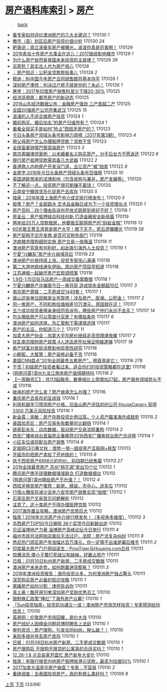 [房产语料库索引](../../README.md)  > [房产](房产.md)
====
> [back](../README.md)

- [看专家如何评价澳洲房产的几大关键词？](http://jkwz.applinzi.com/ittc/6928925846894281732.html#%E7%9C%8B%E4%B8%93%E5%AE%B6%E5%A6%82%E4%BD%95%E8%AF%84%E4%BB%B7%E6%BE%B3%E6%B4%B2%E6%88%BF%E4%BA%A7%E7%9A%84%E5%87%A0%E5%A4%A7%E5%85%B3%E9%94%AE%E8%AF%8D%EF%BC%9F) 170130 *1* 
- [撤市（县）划区后房产投资价值分析](http://jkwz.applinzi.com/ittc/6928853000805417989.html#%E6%92%A4%E5%B8%82%EF%BC%88%E5%8E%BF%EF%BC%89%E5%88%92%E5%8C%BA%E5%90%8E%E6%88%BF%E4%BA%A7%E6%8A%95%E8%B5%84%E4%BB%B7%E5%80%BC%E5%88%86%E6%9E%90) 170130 *24* 
- [肥唐说：周立波豪车房产被曝光，波波你真是厉害啊！](http://jkwz.applinzi.com/ittc/6926437267756549125.html#%E8%82%A5%E5%94%90%E8%AF%B4%EF%BC%9A%E5%91%A8%E7%AB%8B%E6%B3%A2%E8%B1%AA%E8%BD%A6%E6%88%BF%E4%BA%A7%E8%A2%AB%E6%9B%9D%E5%85%89%EF%BC%8C%E6%B3%A2%E6%B3%A2%E4%BD%A0%E7%9C%9F%E6%98%AF%E5%8E%89%E5%AE%B3%E5%95%8A%EF%BC%81) 170129  
- [2016青岛十件房产大事全在这儿！2017继续影响楼市](http://jkwz.applinzi.com/ittc/6928605293704643589.html#2016%E9%9D%92%E5%B2%9B%E5%8D%81%E4%BB%B6%E6%88%BF%E4%BA%A7%E5%A4%A7%E4%BA%8B%E5%85%A8%E5%9C%A8%E8%BF%99%E5%84%BF%EF%BC%812017%E7%BB%A7%E7%BB%AD%E5%BD%B1%E5%93%8D%E6%A5%BC%E5%B8%82) 170129 *1* 
- [为什么房产依然是我国未来投资的主旋律？](http://jkwz.applinzi.com/ittc/6928500086601679877.html#%E4%B8%BA%E4%BB%80%E4%B9%88%E6%88%BF%E4%BA%A7%E4%BE%9D%E7%84%B6%E6%98%AF%E6%88%91%E5%9B%BD%E6%9C%AA%E6%9D%A5%E6%8A%95%E8%B5%84%E7%9A%84%E4%B8%BB%E6%97%8B%E5%BE%8B%EF%BC%9F) 170129 *39* 
- [买房愁？其实古人也为房产担心](http://jkwz.applinzi.com/ittc/6928317426092737540.html#%E4%B9%B0%E6%88%BF%E6%84%81%EF%BC%9F%E5%85%B6%E5%AE%9E%E5%8F%A4%E4%BA%BA%E4%B9%9F%E4%B8%BA%E6%88%BF%E4%BA%A7%E6%8B%85%E5%BF%83) 170128  
- [｜房产知识｜公积金贷款那些事儿](http://jkwz.applinzi.com/ittc/6928144124489499652.html#%EF%BD%9C%E6%88%BF%E4%BA%A7%E7%9F%A5%E8%AF%86%EF%BD%9C%E5%85%AC%E7%A7%AF%E9%87%91%E8%B4%B7%E6%AC%BE%E9%82%A3%E4%BA%9B%E4%BA%8B%E5%84%BF) 170128 *2* 
- [穆迪：料中国今年房产合同销售额将基本持平](http://jkwz.applinzi.com/ittc/6927449978942522373.html#%E7%A9%86%E8%BF%AA%EF%BC%9A%E6%96%99%E4%B8%AD%E5%9B%BD%E4%BB%8A%E5%B9%B4%E6%88%BF%E4%BA%A7%E5%90%88%E5%90%8C%E9%94%80%E5%94%AE%E9%A2%9D%E5%B0%86%E5%9F%BA%E6%9C%AC%E6%8C%81%E5%B9%B3) 170126 *1* 
- [深圳房产律师：判决过户房子就是你的？未必！](http://jkwz.applinzi.com/ittc/6927232982879568901.html#%E6%B7%B1%E5%9C%B3%E6%88%BF%E4%BA%A7%E5%BE%8B%E5%B8%88%EF%BC%9A%E5%88%A4%E5%86%B3%E8%BF%87%E6%88%B7%E6%88%BF%E5%AD%90%E5%B0%B1%E6%98%AF%E4%BD%A0%E7%9A%84%EF%BC%9F%E6%9C%AA%E5%BF%85%EF%BC%81) 170126 *1* 
- [惠誉：2017年印度房产销售料至少下降20-30%](http://jkwz.applinzi.com/ittc/6927172655492105220.html#%E6%83%A0%E8%AA%89%EF%BC%9A2017%E5%B9%B4%E5%8D%B0%E5%BA%A6%E6%88%BF%E4%BA%A7%E9%94%80%E5%94%AE%E6%96%99%E8%87%B3%E5%B0%91%E4%B8%8B%E9%99%8D20-30%25) 170125  
- [经济适用房｜都市房产的新动态](http://jkwz.applinzi.com/ittc/6927036231123993604.html#%E7%BB%8F%E6%B5%8E%E9%80%82%E7%94%A8%E6%88%BF%EF%BD%9C%E9%83%BD%E5%B8%82%E6%88%BF%E4%BA%A7%E7%9A%84%E6%96%B0%E5%8A%A8%E6%80%81) 170125  
- [2016山东经济数据公布：金融房产强劲 三产首超二产](http://jkwz.applinzi.com/ittc/6926979412896793605.html#2016%E5%B1%B1%E4%B8%9C%E7%BB%8F%E6%B5%8E%E6%95%B0%E6%8D%AE%E5%85%AC%E5%B8%83%EF%BC%9A%E9%87%91%E8%9E%8D%E6%88%BF%E4%BA%A7%E5%BC%BA%E5%8A%B2+%E4%B8%89%E4%BA%A7%E9%A6%96%E8%B6%85%E4%BA%8C%E4%BA%A7) 170125  
- [全国20强房产公司齐集武汉](http://jkwz.applinzi.com/ittc/6926945452535841797.html#%E5%85%A8%E5%9B%BD20%E5%BC%BA%E6%88%BF%E4%BA%A7%E5%85%AC%E5%8F%B8%E9%BD%90%E9%9B%86%E6%AD%A6%E6%B1%89) 170125 *15* 
- [浪漫的人不适合做房产投资](http://jkwz.applinzi.com/ittc/6926653333053113348.html#%E6%B5%AA%E6%BC%AB%E7%9A%84%E4%BA%BA%E4%B8%8D%E9%80%82%E5%90%88%E5%81%9A%E6%88%BF%E4%BA%A7%E6%8A%95%E8%B5%84) 170124 *1* 
- [婚前购买、婚后加名”的房产归谁所有？](http://jkwz.applinzi.com/ittc/6926637304277107717.html#%E5%A9%9A%E5%89%8D%E8%B4%AD%E4%B9%B0%E3%80%81%E5%A9%9A%E5%90%8E%E5%8A%A0%E5%90%8D%E2%80%9D%E7%9A%84%E6%88%BF%E4%BA%A7%E5%BD%92%E8%B0%81%E6%89%80%E6%9C%89%EF%BC%9F) 170124 *1* 
- [看看全球买手是如何“抢占”西班牙房产的？](http://jkwz.applinzi.com/ittc/6926364306571789316.html#%E7%9C%8B%E7%9C%8B%E5%85%A8%E7%90%83%E4%B9%B0%E6%89%8B%E6%98%AF%E5%A6%82%E4%BD%95%E2%80%9C%E6%8A%A2%E5%8D%A0%E2%80%9D%E8%A5%BF%E7%8F%AD%E7%89%99%E6%88%BF%E4%BA%A7%E7%9A%84%EF%BC%9F) 170123  
- [今日头条房产领域头条号影响力周榜（2017年第3期）](http://jkwz.applinzi.com/ittc/6926344543015535620.html#%E4%BB%8A%E6%97%A5%E5%A4%B4%E6%9D%A1%E6%88%BF%E4%BA%A7%E9%A2%86%E5%9F%9F%E5%A4%B4%E6%9D%A1%E5%8F%B7%E5%BD%B1%E5%93%8D%E5%8A%9B%E5%91%A8%E6%A6%9C%EF%BC%882017%E5%B9%B4%E7%AC%AC3%E6%9C%9F%EF%BC%89) 170123 *4* 
- [用父母房产怎么办理抵押贷款？贷款干货](http://jkwz.applinzi.com/ittc/6926287173451252741.html#%E7%94%A8%E7%88%B6%E6%AF%8D%E6%88%BF%E4%BA%A7%E6%80%8E%E4%B9%88%E5%8A%9E%E7%90%86%E6%8A%B5%E6%8A%BC%E8%B4%B7%E6%AC%BE%EF%BC%9F%E8%B4%B7%E6%AC%BE%E5%B9%B2%E8%B4%A7) 170123  
- [全球富豪钟情巴黎高端房产](http://jkwz.applinzi.com/ittc/6926272324537156613.html#%E5%85%A8%E7%90%83%E5%AF%8C%E8%B1%AA%E9%92%9F%E6%83%85%E5%B7%B4%E9%BB%8E%E9%AB%98%E7%AB%AF%E6%88%BF%E4%BA%A7) 170123 *3* 
- [南京离婚律师案例：以未婚妻名义购买房产，分手后女方不愿返还](http://jkwz.applinzi.com/ittc/6926012659802833925.html#%E5%8D%97%E4%BA%AC%E7%A6%BB%E5%A9%9A%E5%BE%8B%E5%B8%88%E6%A1%88%E4%BE%8B%EF%BC%9A%E4%BB%A5%E6%9C%AA%E5%A9%9A%E5%A6%BB%E5%90%8D%E4%B9%89%E8%B4%AD%E4%B9%B0%E6%88%BF%E4%BA%A7%EF%BC%8C%E5%88%86%E6%89%8B%E5%90%8E%E5%A5%B3%E6%96%B9%E4%B8%8D%E6%84%BF%E8%BF%94%E8%BF%98) 170122 *6* 
- [银行房产抵押贷款需具备几大武器](http://jkwz.applinzi.com/ittc/6925947025505125380.html#%E9%93%B6%E8%A1%8C%E6%88%BF%E4%BA%A7%E6%8A%B5%E6%8A%BC%E8%B4%B7%E6%AC%BE%E9%9C%80%E5%85%B7%E5%A4%87%E5%87%A0%E5%A4%A7%E6%AD%A6%E5%99%A8) 170122 *2* 
- [香港商人内地房产开发没门道，五亿资产“被”拍卖](http://jkwz.applinzi.com/ittc/6925582359868212229.html#%E9%A6%99%E6%B8%AF%E5%95%86%E4%BA%BA%E5%86%85%E5%9C%B0%E6%88%BF%E4%BA%A7%E5%BC%80%E5%8F%91%E6%B2%A1%E9%97%A8%E9%81%93%EF%BC%8C%E4%BA%94%E4%BA%BF%E8%B5%84%E4%BA%A7%E2%80%9C%E8%A2%AB%E2%80%9D%E6%8B%8D%E5%8D%96) 170122 *8* 
- [金房字·2016年今日头条房产领域头条号百强榜](http://jkwz.applinzi.com/ittc/6925239616658736133.html#%E9%87%91%E6%88%BF%E5%AD%97%C2%B72016%E5%B9%B4%E4%BB%8A%E6%97%A5%E5%A4%B4%E6%9D%A1%E6%88%BF%E4%BA%A7%E9%A2%86%E5%9F%9F%E5%A4%B4%E6%9D%A1%E5%8F%B7%E7%99%BE%E5%BC%BA%E6%A6%9C) 170120 *10* 
- [英国退欧带来的法律影响（包含收购与兼并，房产发展等）](http://jkwz.applinzi.com/ittc/6925220301838484484.html#%E8%8B%B1%E5%9B%BD%E9%80%80%E6%AC%A7%E5%B8%A6%E6%9D%A5%E7%9A%84%E6%B3%95%E5%BE%8B%E5%BD%B1%E5%93%8D%EF%BC%88%E5%8C%85%E5%90%AB%E6%94%B6%E8%B4%AD%E4%B8%8E%E5%85%BC%E5%B9%B6%EF%BC%8C%E6%88%BF%E4%BA%A7%E5%8F%91%E5%B1%95%E7%AD%89%EF%BC%89) 170120  
- [不了解这一点，投资房产很可能赚不着钱！](http://jkwz.applinzi.com/ittc/6925174268622291972.html#%E4%B8%8D%E4%BA%86%E8%A7%A3%E8%BF%99%E4%B8%80%E7%82%B9%EF%BC%8C%E6%8A%95%E8%B5%84%E6%88%BF%E4%BA%A7%E5%BE%88%E5%8F%AF%E8%83%BD%E8%B5%9A%E4%B8%8D%E7%9D%80%E9%92%B1%EF%BC%81) 170120  
- [云南安宁棚改货币化促房产去库存](http://jkwz.applinzi.com/ittc/6925163562745201668.html#%E4%BA%91%E5%8D%97%E5%AE%89%E5%AE%81%E6%A3%9A%E6%94%B9%E8%B4%A7%E5%B8%81%E5%8C%96%E4%BF%83%E6%88%BF%E4%BA%A7%E5%8E%BB%E5%BA%93%E5%AD%98) 170120 *5* 
- [独家｜2016年度上海房产中介成交排行榜发布！](http://jkwz.applinzi.com/ittc/6925150875990623237.html#%E7%8B%AC%E5%AE%B6%EF%BD%9C2016%E5%B9%B4%E5%BA%A6%E4%B8%8A%E6%B5%B7%E6%88%BF%E4%BA%A7%E4%B8%AD%E4%BB%8B%E6%88%90%E4%BA%A4%E6%8E%92%E8%A1%8C%E6%A6%9C%E5%8F%91%E5%B8%83%EF%BC%81) 170120 *5* 
- [股票？房产？全部跳水 艺术品金融已成为下一个投资增长点](http://jkwz.applinzi.com/ittc/6925130612674659332.html#%E8%82%A1%E7%A5%A8%EF%BC%9F%E6%88%BF%E4%BA%A7%EF%BC%9F%E5%85%A8%E9%83%A8%E8%B7%B3%E6%B0%B4+%E8%89%BA%E6%9C%AF%E5%93%81%E9%87%91%E8%9E%8D%E5%B7%B2%E6%88%90%E4%B8%BA%E4%B8%8B%E4%B8%80%E4%B8%AA%E6%8A%95%E8%B5%84%E5%A2%9E%E9%95%BF%E7%82%B9) 170120 *1* 
- [房产百科：四个理由告诉你开放式厨房到底好不好？](http://jkwz.applinzi.com/ittc/6924991575146103813.html#%E6%88%BF%E4%BA%A7%E7%99%BE%E7%A7%91%EF%BC%9A%E5%9B%9B%E4%B8%AA%E7%90%86%E7%94%B1%E5%91%8A%E8%AF%89%E4%BD%A0%E5%BC%80%E6%94%BE%E5%BC%8F%E5%8E%A8%E6%88%BF%E5%88%B0%E5%BA%95%E5%A5%BD%E4%B8%8D%E5%A5%BD%EF%BC%9F) 170119 *1* 
- [房金云：房产抵押结合科技创新 打造金融安全新局面](http://jkwz.applinzi.com/ittc/6924944352295257093.html#%E6%88%BF%E9%87%91%E4%BA%91%EF%BC%9A%E6%88%BF%E4%BA%A7%E6%8A%B5%E6%8A%BC%E7%BB%93%E5%90%88%E7%A7%91%E6%8A%80%E5%88%9B%E6%96%B0+%E6%89%93%E9%80%A0%E9%87%91%E8%9E%8D%E5%AE%89%E5%85%A8%E6%96%B0%E5%B1%80%E9%9D%A2) 170119  
- [两年给20万人贷款租房，他要做互联网房产的“蚂蚁金服”](http://jkwz.applinzi.com/ittc/6924939258061390853.html#%E4%B8%A4%E5%B9%B4%E7%BB%9920%E4%B8%87%E4%BA%BA%E8%B4%B7%E6%AC%BE%E7%A7%9F%E6%88%BF%EF%BC%8C%E4%BB%96%E8%A6%81%E5%81%9A%E4%BA%92%E8%81%94%E7%BD%91%E6%88%BF%E4%BA%A7%E7%9A%84%E2%80%9C%E8%9A%82%E8%9A%81%E9%87%91%E6%9C%8D%E2%80%9D) 170119 *13* 
- [60岁歌王费玉清竟是房产大亨！膝下无子，死后遗嘱曝光](http://jkwz.applinzi.com/ittc/6924860693257126916.html#60%E5%B2%81%E6%AD%8C%E7%8E%8B%E8%B4%B9%E7%8E%89%E6%B8%85%E7%AB%9F%E6%98%AF%E6%88%BF%E4%BA%A7%E5%A4%A7%E4%BA%A8%EF%BC%81%E8%86%9D%E4%B8%8B%E6%97%A0%E5%AD%90%EF%BC%8C%E6%AD%BB%E5%90%8E%E9%81%97%E5%98%B1%E6%9B%9D%E5%85%89) 170119 *58* 
- [房产契税不交开发商 是否可交税务部门](http://jkwz.applinzi.com/ittc/6924848941870089220.html#%E6%88%BF%E4%BA%A7%E5%A5%91%E7%A8%8E%E4%B8%8D%E4%BA%A4%E5%BC%80%E5%8F%91%E5%95%86+%E6%98%AF%E5%90%A6%E5%8F%AF%E4%BA%A4%E7%A8%8E%E5%8A%A1%E9%83%A8%E9%97%A8) 170119  
- [济南楼市限购细则实施 房产交易一夜降温](http://jkwz.applinzi.com/ittc/6924776903469958149.html#%E6%B5%8E%E5%8D%97%E6%A5%BC%E5%B8%82%E9%99%90%E8%B4%AD%E7%BB%86%E5%88%99%E5%AE%9E%E6%96%BD+%E6%88%BF%E4%BA%A7%E4%BA%A4%E6%98%93%E4%B8%80%E5%A4%9C%E9%99%8D%E6%B8%A9) 170119 *11* 
- [澳洲房产究竟有何利好，如此吸引海外人士投资？](http://jkwz.applinzi.com/ittc/6924758659015115780.html#%E6%BE%B3%E6%B4%B2%E6%88%BF%E4%BA%A7%E7%A9%B6%E7%AB%9F%E6%9C%89%E4%BD%95%E5%88%A9%E5%A5%BD%EF%BC%8C%E5%A6%82%E6%AD%A4%E5%90%B8%E5%BC%95%E6%B5%B7%E5%A4%96%E4%BA%BA%E5%A3%AB%E6%8A%95%E8%B5%84%EF%BC%9F) 170119 *1* 
- [宁夏“兴麟系”房产中介崩塌背后](http://jkwz.applinzi.com/ittc/6924693499701363716.html#%E5%AE%81%E5%A4%8F%E2%80%9C%E5%85%B4%E9%BA%9F%E7%B3%BB%E2%80%9D%E6%88%BF%E4%BA%A7%E4%B8%AD%E4%BB%8B%E5%B4%A9%E5%A1%8C%E8%83%8C%E5%90%8E) 170119 *23* 
- [澳洲房产价格持续上涨，投资专家信心满满](http://jkwz.applinzi.com/ittc/6924488544616973317.html#%E6%BE%B3%E6%B4%B2%E6%88%BF%E4%BA%A7%E4%BB%B7%E6%A0%BC%E6%8C%81%E7%BB%AD%E4%B8%8A%E6%B6%A8%EF%BC%8C%E6%8A%95%E8%B5%84%E4%B8%93%E5%AE%B6%E4%BF%A1%E5%BF%83%E6%BB%A1%E6%BB%A1) 170118  
- [第二大道地铁线通车伊始，周边房产项目早知道](http://jkwz.applinzi.com/ittc/6924480158441669636.html#%E7%AC%AC%E4%BA%8C%E5%A4%A7%E9%81%93%E5%9C%B0%E9%93%81%E7%BA%BF%E9%80%9A%E8%BD%A6%E4%BC%8A%E5%A7%8B%EF%BC%8C%E5%91%A8%E8%BE%B9%E6%88%BF%E4%BA%A7%E9%A1%B9%E7%9B%AE%E6%97%A9%E7%9F%A5%E9%81%93) 170118  
- [江苏通报一起破坏房产宏观调控案](http://jkwz.applinzi.com/ittc/6924394108927083525.html#%E6%B1%9F%E8%8B%8F%E9%80%9A%E6%8A%A5%E4%B8%80%E8%B5%B7%E7%A0%B4%E5%9D%8F%E6%88%BF%E4%BA%A7%E5%AE%8F%E8%A7%82%E8%B0%83%E6%8E%A7%E6%A1%88) 170118  
- [1.9日-1.15日驻马店房产一周成交备案数据](http://jkwz.applinzi.com/ittc/6924383478786556933.html#1.9%E6%97%A5-1.15%E6%97%A5%E9%A9%BB%E9%A9%AC%E5%BA%97%E6%88%BF%E4%BA%A7%E4%B8%80%E5%91%A8%E6%88%90%E4%BA%A4%E5%A4%87%E6%A1%88%E6%95%B0%E6%8D%AE) 170118 *1* 
- [宁夏兴麟房产诈骗案今日一审开庭 造成损失金额超10亿](http://jkwz.applinzi.com/ittc/6924195888825369604.html#%E5%AE%81%E5%A4%8F%E5%85%B4%E9%BA%9F%E6%88%BF%E4%BA%A7%E8%AF%88%E9%AA%97%E6%A1%88%E4%BB%8A%E6%97%A5%E4%B8%80%E5%AE%A1%E5%BC%80%E5%BA%AD+%E9%80%A0%E6%88%90%E6%8D%9F%E5%A4%B1%E9%87%91%E9%A2%9D%E8%B6%8510%E4%BA%BF) 170117 *3* 
- [南京房产周报：二手房成交1449套！](http://jkwz.applinzi.com/ittc/6924167859856212996.html#%E5%8D%97%E4%BA%AC%E6%88%BF%E4%BA%A7%E5%91%A8%E6%8A%A5%EF%BC%9A%E4%BA%8C%E6%89%8B%E6%88%BF%E6%88%90%E4%BA%A41449%E5%A5%97%EF%BC%81) 170117 *1* 
- [唐山这些单位因搬家业务暂停！涉及房产、医保、公积金！](http://jkwz.applinzi.com/ittc/6924165876814447620.html#%E5%94%90%E5%B1%B1%E8%BF%99%E4%BA%9B%E5%8D%95%E4%BD%8D%E5%9B%A0%E6%90%AC%E5%AE%B6%E4%B8%9A%E5%8A%A1%E6%9A%82%E5%81%9C%EF%BC%81%E6%B6%89%E5%8F%8A%E6%88%BF%E4%BA%A7%E3%80%81%E5%8C%BB%E4%BF%9D%E3%80%81%E5%85%AC%E7%A7%AF%E9%87%91%EF%BC%81) 170117 *2* 
- [同一套房产，不同机构估值相差10万澳元，原因就在这！](http://jkwz.applinzi.com/ittc/6924102633957884933.html#%E5%90%8C%E4%B8%80%E5%A5%97%E6%88%BF%E4%BA%A7%EF%BC%8C%E4%B8%8D%E5%90%8C%E6%9C%BA%E6%9E%84%E4%BC%B0%E5%80%BC%E7%9B%B8%E5%B7%AE10%E4%B8%87%E6%BE%B3%E5%85%83%EF%BC%8C%E5%8E%9F%E5%9B%A0%E5%B0%B1%E5%9C%A8%E8%BF%99%EF%BC%81) 170117  
- [五个成功投资者用亲身经历告诉你，哪些房产他们永远不会买？](http://jkwz.applinzi.com/ittc/6924101742219494404.html#%E4%BA%94%E4%B8%AA%E6%88%90%E5%8A%9F%E6%8A%95%E8%B5%84%E8%80%85%E7%94%A8%E4%BA%B2%E8%BA%AB%E7%BB%8F%E5%8E%86%E5%91%8A%E8%AF%89%E4%BD%A0%EF%BC%8C%E5%93%AA%E4%BA%9B%E6%88%BF%E4%BA%A7%E4%BB%96%E4%BB%AC%E6%B0%B8%E8%BF%9C%E4%B8%8D%E4%BC%9A%E4%B9%B0%EF%BC%9F) 170117 *14* 
- [包头哪些房产可以零首付买房？有哪些条件](http://jkwz.applinzi.com/ittc/6924070648350770181.html#%E5%8C%85%E5%A4%B4%E5%93%AA%E4%BA%9B%E6%88%BF%E4%BA%A7%E5%8F%AF%E4%BB%A5%E9%9B%B6%E9%A6%96%E4%BB%98%E4%B9%B0%E6%88%BF%EF%BC%9F%E6%9C%89%E5%93%AA%E4%BA%9B%E6%9D%A1%E4%BB%B6) 170117 *6* 
- [澳洲房产如何选择，外汇管制下需谨慎选择](http://jkwz.applinzi.com/ittc/6924062670159610884.html#%E6%BE%B3%E6%B4%B2%E6%88%BF%E4%BA%A7%E5%A6%82%E4%BD%95%E9%80%89%E6%8B%A9%EF%BC%8C%E5%A4%96%E6%B1%87%E7%AE%A1%E5%88%B6%E4%B8%8B%E9%9C%80%E8%B0%A8%E6%85%8E%E9%80%89%E6%8B%A9) 170117  
- [房产的五证，你知道几个？](http://jkwz.applinzi.com/ittc/6924054234780926980.html#%E6%88%BF%E4%BA%A7%E7%9A%84%E4%BA%94%E8%AF%81%EF%BC%8C%E4%BD%A0%E7%9F%A5%E9%81%93%E5%87%A0%E4%B8%AA%EF%BC%9F) 170117 *11* 
- [加拿大房产协会：加拿大平均房价继续走高但增速放缓](http://jkwz.applinzi.com/ittc/6923945926606717957.html#%E5%8A%A0%E6%8B%BF%E5%A4%A7%E6%88%BF%E4%BA%A7%E5%8D%8F%E4%BC%9A%EF%BC%9A%E5%8A%A0%E6%8B%BF%E5%A4%A7%E5%B9%B3%E5%9D%87%E6%88%BF%E4%BB%B7%E7%BB%A7%E7%BB%AD%E8%B5%B0%E9%AB%98%E4%BD%86%E5%A2%9E%E9%80%9F%E6%94%BE%E7%BC%93) 170117 *2* 
- [扰乱南京限购房产政策 4人违法虚开社保证明被逮捕](http://jkwz.applinzi.com/ittc/6923912145967531013.html#%E6%89%B0%E4%B9%B1%E5%8D%97%E4%BA%AC%E9%99%90%E8%B4%AD%E6%88%BF%E4%BA%A7%E6%94%BF%E7%AD%96+4%E4%BA%BA%E8%BF%9D%E6%B3%95%E8%99%9A%E5%BC%80%E7%A4%BE%E4%BF%9D%E8%AF%81%E6%98%8E%E8%A2%AB%E9%80%AE%E6%8D%95) 170117 *18* 
- [房产财富对家庭消费影响异质性研究](http://jkwz.applinzi.com/ittc/6923830188000674820.html#%E6%88%BF%E4%BA%A7%E8%B4%A2%E5%AF%8C%E5%AF%B9%E5%AE%B6%E5%BA%AD%E6%B6%88%E8%B4%B9%E5%BD%B1%E5%93%8D%E5%BC%82%E8%B4%A8%E6%80%A7%E7%A0%94%E7%A9%B6) 170116  
- [小橱柜，大智慧｜房产装修必备干货](http://jkwz.applinzi.com/ittc/6923788298568074244.html#%E5%B0%8F%E6%A9%B1%E6%9F%9C%EF%BC%8C%E5%A4%A7%E6%99%BA%E6%85%A7%EF%BD%9C%E6%88%BF%E4%BA%A7%E8%A3%85%E4%BF%AE%E5%BF%85%E5%A4%87%E5%B9%B2%E8%B4%A7) 170116  
- [美国CNN盘点“2016全球最贵五套房产”，榜首竟是它！](http://jkwz.applinzi.com/ittc/6923753907049464837.html#%E7%BE%8E%E5%9B%BDCNN%E7%9B%98%E7%82%B9%E2%80%9C2016%E5%85%A8%E7%90%83%E6%9C%80%E8%B4%B5%E4%BA%94%E5%A5%97%E6%88%BF%E4%BA%A7%E2%80%9D%EF%BC%8C%E6%A6%9C%E9%A6%96%E7%AB%9F%E6%98%AF%E5%AE%83%EF%BC%81) 170116 *278* 
- [干货 | 初级房产投资者看过来，适合你们的投资策略都在这里!](http://jkwz.applinzi.com/ittc/6923735605820523524.html#%E5%B9%B2%E8%B4%A7+%7C+%E5%88%9D%E7%BA%A7%E6%88%BF%E4%BA%A7%E6%8A%95%E8%B5%84%E8%80%85%E7%9C%8B%E8%BF%87%E6%9D%A5%EF%BC%8C%E9%80%82%E5%90%88%E4%BD%A0%E4%BB%AC%E7%9A%84%E6%8A%95%E8%B5%84%E7%AD%96%E7%95%A5%E9%83%BD%E5%9C%A8%E8%BF%99%E9%87%8C%21) 170116  
- [[购房问答]漳州九龙江南岸房产值得期待吗](http://jkwz.applinzi.com/ittc/6923734560746767364.html#%5B%E8%B4%AD%E6%88%BF%E9%97%AE%E7%AD%94%5D%E6%BC%B3%E5%B7%9E%E4%B9%9D%E9%BE%99%E6%B1%9F%E5%8D%97%E5%B2%B8%E6%88%BF%E4%BA%A7%E5%80%BC%E5%BE%97%E6%9C%9F%E5%BE%85%E5%90%97) 170116 *2* 
- [【一周融资汇】：共113起融资，数量相比上周增加27起，房产服务领域势头不减](http://jkwz.applinzi.com/ittc/6923719840614581253.html#%E3%80%90%E4%B8%80%E5%91%A8%E8%9E%8D%E8%B5%84%E6%B1%87%E3%80%91%EF%BC%9A%E5%85%B1113%E8%B5%B7%E8%9E%8D%E8%B5%84%EF%BC%8C%E6%95%B0%E9%87%8F%E7%9B%B8%E6%AF%94%E4%B8%8A%E5%91%A8%E5%A2%9E%E5%8A%A027%E8%B5%B7%EF%BC%8C%E6%88%BF%E4%BA%A7%E6%9C%8D%E5%8A%A1%E9%A2%86%E5%9F%9F%E5%8A%BF%E5%A4%B4%E4%B8%8D%E5%87%8F) 170116  
- [继承的房产怎么卖？房产继承怎么办理？](http://jkwz.applinzi.com/ittc/6923700746754458628.html#%E7%BB%A7%E6%89%BF%E7%9A%84%E6%88%BF%E4%BA%A7%E6%80%8E%E4%B9%88%E5%8D%96%EF%BC%9F%E6%88%BF%E4%BA%A7%E7%BB%A7%E6%89%BF%E6%80%8E%E4%B9%88%E5%8A%9E%E7%90%86%EF%BC%9F) 170116  
- [重庆房产去库存初显成效](http://jkwz.applinzi.com/ittc/6923673952114443269.html#%E9%87%8D%E5%BA%86%E6%88%BF%E4%BA%A7%E5%8E%BB%E5%BA%93%E5%AD%98%E5%88%9D%E6%98%BE%E6%88%90%E6%95%88) 170116 *1* 
- [利用机器学习预测房产价格，旧金山房产评估初创公司 HouseCanary 获得 3300 万美元风险投资](http://jkwz.applinzi.com/ittc/6923640352400737285.html#%E5%88%A9%E7%94%A8%E6%9C%BA%E5%99%A8%E5%AD%A6%E4%B9%A0%E9%A2%84%E6%B5%8B%E6%88%BF%E4%BA%A7%E4%BB%B7%E6%A0%BC%EF%BC%8C%E6%97%A7%E9%87%91%E5%B1%B1%E6%88%BF%E4%BA%A7%E8%AF%84%E4%BC%B0%E5%88%9D%E5%88%9B%E5%85%AC%E5%8F%B8+HouseCanary+%E8%8E%B7%E5%BE%97+3300+%E4%B8%87%E7%BE%8E%E5%85%83%E9%A3%8E%E9%99%A9%E6%8A%95%E8%B5%84) 170116 *1* 
- [新金荟｜宋敏：房产存款投资比例过高，个人资产瞄准海外成趋势](http://jkwz.applinzi.com/ittc/6923422610867356676.html#%E6%96%B0%E9%87%91%E8%8D%9F%EF%BD%9C%E5%AE%8B%E6%95%8F%EF%BC%9A%E6%88%BF%E4%BA%A7%E5%AD%98%E6%AC%BE%E6%8A%95%E8%B5%84%E6%AF%94%E4%BE%8B%E8%BF%87%E9%AB%98%EF%BC%8C%E4%B8%AA%E4%BA%BA%E8%B5%84%E4%BA%A7%E7%9E%84%E5%87%86%E6%B5%B7%E5%A4%96%E6%88%90%E8%B6%8B%E5%8A%BF) 170115 *2* 
- [美国加息后：房产交易失败数量同比翻倍](http://jkwz.applinzi.com/ittc/6923049337319064580.html#%E7%BE%8E%E5%9B%BD%E5%8A%A0%E6%81%AF%E5%90%8E%EF%BC%9A%E6%88%BF%E4%BA%A7%E4%BA%A4%E6%98%93%E5%A4%B1%E8%B4%A5%E6%95%B0%E9%87%8F%E5%90%8C%E6%AF%94%E7%BF%BB%E5%80%8D) 170114 *1* 
- [链家彭永东：动态数据，驱动房产交易流程重构](http://jkwz.applinzi.com/ittc/6922954308122575876.html#%E9%93%BE%E5%AE%B6%E5%BD%AD%E6%B0%B8%E4%B8%9C%EF%BC%9A%E5%8A%A8%E6%80%81%E6%95%B0%E6%8D%AE%EF%BC%8C%E9%A9%B1%E5%8A%A8%E6%88%BF%E4%BA%A7%E4%BA%A4%E6%98%93%E6%B5%81%E7%A8%8B%E9%87%8D%E6%9E%84) 170114 *2* 
- [西安广播电视台首届房企春晚暨2016西安广播电视台房产总评榜](http://jkwz.applinzi.com/ittc/6922919587028141060.html#%E8%A5%BF%E5%AE%89%E5%B9%BF%E6%92%AD%E7%94%B5%E8%A7%86%E5%8F%B0%E9%A6%96%E5%B1%8A%E6%88%BF%E4%BC%81%E6%98%A5%E6%99%9A%E6%9A%A82016%E8%A5%BF%E5%AE%89%E5%B9%BF%E6%92%AD%E7%94%B5%E8%A7%86%E5%8F%B0%E6%88%BF%E4%BA%A7%E6%80%BB%E8%AF%84%E6%A6%9C) 170114 *1* 
- [小区车位或将配合房产销售](http://jkwz.applinzi.com/ittc/6922842491073332229.html#%E5%B0%8F%E5%8C%BA%E8%BD%A6%E4%BD%8D%E6%88%96%E5%B0%86%E9%85%8D%E5%90%88%E6%88%BF%E4%BA%A7%E9%94%80%E5%94%AE) 170114 *6* 
- [定居网CEO黄文秋：借势一带一路促房产互联网+转型](http://jkwz.applinzi.com/ittc/6922627131791377413.html#%E5%AE%9A%E5%B1%85%E7%BD%91CEO%E9%BB%84%E6%96%87%E7%A7%8B%EF%BC%9A%E5%80%9F%E5%8A%BF%E4%B8%80%E5%B8%A6%E4%B8%80%E8%B7%AF%E4%BF%83%E6%88%BF%E4%BA%A7%E4%BA%92%E8%81%94%E7%BD%91%2B%E8%BD%AC%E5%9E%8B) 170113  
- [开超市的把房产卖给了开地铁的！](http://jkwz.applinzi.com/ittc/6922580264101610500.html#%E5%BC%80%E8%B6%85%E5%B8%82%E7%9A%84%E6%8A%8A%E6%88%BF%E4%BA%A7%E5%8D%96%E7%BB%99%E4%BA%86%E5%BC%80%E5%9C%B0%E9%93%81%E7%9A%84%EF%BC%81) 170113 *6* 
- [低于西安房产6956元的均价，前四期已经售罄](http://jkwz.applinzi.com/ittc/6922571697126638596.html#%E4%BD%8E%E4%BA%8E%E8%A5%BF%E5%AE%89%E6%88%BF%E4%BA%A76956%E5%85%83%E7%9A%84%E5%9D%87%E4%BB%B7%EF%BC%8C%E5%89%8D%E5%9B%9B%E6%9C%9F%E5%B7%B2%E7%BB%8F%E5%94%AE%E7%BD%84) 170113 *27* 
- [2016全球最贵房产 苏州“桃花源”卖出10个亿](http://jkwz.applinzi.com/ittc/6922308082523964421.html#2016%E5%85%A8%E7%90%83%E6%9C%80%E8%B4%B5%E6%88%BF%E4%BA%A7+%E8%8B%8F%E5%B7%9E%E2%80%9C%E6%A1%83%E8%8A%B1%E6%BA%90%E2%80%9D%E5%8D%96%E5%87%BA10%E4%B8%AA%E4%BA%BF) 170112 *1* 
- [腾讯房产携手锐理数据强强联合 打造数据烟台](http://jkwz.applinzi.com/ittc/6922305814961587205.html#%E8%85%BE%E8%AE%AF%E6%88%BF%E4%BA%A7%E6%90%BA%E6%89%8B%E9%94%90%E7%90%86%E6%95%B0%E6%8D%AE%E5%BC%BA%E5%BC%BA%E8%81%94%E5%90%88+%E6%89%93%E9%80%A0%E6%95%B0%E6%8D%AE%E7%83%9F%E5%8F%B0) 170112  
- [[购房问答]漳州哪些房产不升值？！](http://jkwz.applinzi.com/ittc/6922282935863739397.html#%5B%E8%B4%AD%E6%88%BF%E9%97%AE%E7%AD%94%5D%E6%BC%B3%E5%B7%9E%E5%93%AA%E4%BA%9B%E6%88%BF%E4%BA%A7%E4%B8%8D%E5%8D%87%E5%80%BC%EF%BC%9F%EF%BC%81) 170112 *4* 
- [西班牙移民房产推荐：新房、精装、市中心、送车位](http://jkwz.applinzi.com/ittc/6922280068696245252.html#%E8%A5%BF%E7%8F%AD%E7%89%99%E7%A7%BB%E6%B0%91%E6%88%BF%E4%BA%A7%E6%8E%A8%E8%8D%90%EF%BC%9A%E6%96%B0%E6%88%BF%E3%80%81%E7%B2%BE%E8%A3%85%E3%80%81%E5%B8%82%E4%B8%AD%E5%BF%83%E3%80%81%E9%80%81%E8%BD%A6%E4%BD%8D) 170112  
- [行情火爆库存减少去年六安市房产销售实现“倍增”](http://jkwz.applinzi.com/ittc/6922255248302539781.html#%E8%A1%8C%E6%83%85%E7%81%AB%E7%88%86%E5%BA%93%E5%AD%98%E5%87%8F%E5%B0%91%E5%8E%BB%E5%B9%B4%E5%85%AD%E5%AE%89%E5%B8%82%E6%88%BF%E4%BA%A7%E9%94%80%E5%94%AE%E5%AE%9E%E7%8E%B0%E2%80%9C%E5%80%8D%E5%A2%9E%E2%80%9D) 170112 *1* 
- [石家庄房产交易常见问题解析](http://jkwz.applinzi.com/ittc/6922186020014785541.html#%E7%9F%B3%E5%AE%B6%E5%BA%84%E6%88%BF%E4%BA%A7%E4%BA%A4%E6%98%93%E5%B8%B8%E8%A7%81%E9%97%AE%E9%A2%98%E8%A7%A3%E6%9E%90) 170112  
- [注意了，这十类房产不得办理抵押贷款](http://jkwz.applinzi.com/ittc/6921882714432340996.html#%E6%B3%A8%E6%84%8F%E4%BA%86%EF%BC%8C%E8%BF%99%E5%8D%81%E7%B1%BB%E6%88%BF%E4%BA%A7%E4%B8%8D%E5%BE%97%E5%8A%9E%E7%90%86%E6%8A%B5%E6%8A%BC%E8%B4%B7%E6%AC%BE) 170112  
- [2017海外置业攻略，澳洲房产优势巨大](http://jkwz.applinzi.com/ittc/6922195736593957893.html#2017%E6%B5%B7%E5%A4%96%E7%BD%AE%E4%B8%9A%E6%94%BB%E7%95%A5%EF%BC%8C%E6%BE%B3%E6%B4%B2%E6%88%BF%E4%BA%A7%E4%BC%98%E5%8A%BF%E5%B7%A8%E5%A4%A7) 170112  
- [独家 | 2016年北京房产中介排行榜发布！（多视角多维度）](http://jkwz.applinzi.com/ittc/6922187454328341509.html#%E7%8B%AC%E5%AE%B6+%7C+2016%E5%B9%B4%E5%8C%97%E4%BA%AC%E6%88%BF%E4%BA%A7%E4%B8%AD%E4%BB%8B%E6%8E%92%E8%A1%8C%E6%A6%9C%E5%8F%91%E5%B8%83%EF%BC%81%EF%BC%88%E5%A4%9A%E8%A7%86%E8%A7%92%E5%A4%9A%E7%BB%B4%E5%BA%A6%EF%BC%89) 170112 *3* 
- [华西房产TOP50今日揭晓 36个奖项今日新鲜出炉](http://jkwz.applinzi.com/ittc/6922160119688463364.html#%E5%8D%8E%E8%A5%BF%E6%88%BF%E4%BA%A7TOP50%E4%BB%8A%E6%97%A5%E6%8F%AD%E6%99%93+36%E4%B8%AA%E5%A5%96%E9%A1%B9%E4%BB%8A%E6%97%A5%E6%96%B0%E9%B2%9C%E5%87%BA%E7%82%89) 170112  
- [见证淄博地产力量 淄博房产高峰论坛今日举行](http://jkwz.applinzi.com/ittc/6921988709963793412.html#%E8%A7%81%E8%AF%81%E6%B7%84%E5%8D%9A%E5%9C%B0%E4%BA%A7%E5%8A%9B%E9%87%8F+%E6%B7%84%E5%8D%9A%E6%88%BF%E4%BA%A7%E9%AB%98%E5%B3%B0%E8%AE%BA%E5%9D%9B%E4%BB%8A%E6%97%A5%E4%B8%BE%E8%A1%8C) 170111 *4* 
- [福州市民司法网拍店面后无法过户，法院：房产涉复杂纠纷](http://jkwz.applinzi.com/ittc/6921889174952346628.html#%E7%A6%8F%E5%B7%9E%E5%B8%82%E6%B0%91%E5%8F%B8%E6%B3%95%E7%BD%91%E6%8B%8D%E5%BA%97%E9%9D%A2%E5%90%8E%E6%97%A0%E6%B3%95%E8%BF%87%E6%88%B7%EF%BC%8C%E6%B3%95%E9%99%A2%EF%BC%9A%E6%88%BF%E4%BA%A7%E6%B6%89%E5%A4%8D%E6%9D%82%E7%BA%A0%E7%BA%B7) 170111 *8* 
- [悉尼热门郊区房产年涨幅达百万澳元，你一定猜不出谁是幕后推手](http://jkwz.applinzi.com/ittc/6921878389261861892.html#%E6%82%89%E5%B0%BC%E7%83%AD%E9%97%A8%E9%83%8A%E5%8C%BA%E6%88%BF%E4%BA%A7%E5%B9%B4%E6%B6%A8%E5%B9%85%E8%BE%BE%E7%99%BE%E4%B8%87%E6%BE%B3%E5%85%83%EF%BC%8C%E4%BD%A0%E4%B8%80%E5%AE%9A%E7%8C%9C%E4%B8%8D%E5%87%BA%E8%B0%81%E6%98%AF%E5%B9%95%E5%90%8E%E6%8E%A8%E6%89%8B) 170111 *2* 
- [印度最大房产门户网站诞生：PropTiger与Housing.com合并](http://jkwz.applinzi.com/ittc/6921875372919751684.html#%E5%8D%B0%E5%BA%A6%E6%9C%80%E5%A4%A7%E6%88%BF%E4%BA%A7%E9%97%A8%E6%88%B7%E7%BD%91%E7%AB%99%E8%AF%9E%E7%94%9F%EF%BC%9APropTiger%E4%B8%8EHousing.com%E5%90%88%E5%B9%B6) 170111  
- [惊爆消息:傻小子要打死继父和妹妹，好霸占房产](http://jkwz.applinzi.com/ittc/6921871768683021316.html#%E6%83%8A%E7%88%86%E6%B6%88%E6%81%AF%3A%E5%82%BB%E5%B0%8F%E5%AD%90%E8%A6%81%E6%89%93%E6%AD%BB%E7%BB%A7%E7%88%B6%E5%92%8C%E5%A6%B9%E5%A6%B9%EF%BC%8C%E5%A5%BD%E9%9C%B8%E5%8D%A0%E6%88%BF%E4%BA%A7) 170111  
- [日报：01月10日杭州房产新房、二手房成交数据](http://jkwz.applinzi.com/ittc/6921857625213109252.html#%E6%97%A5%E6%8A%A5%EF%BC%9A01%E6%9C%8810%E6%97%A5%E6%9D%AD%E5%B7%9E%E6%88%BF%E4%BA%A7%E6%96%B0%E6%88%BF%E3%80%81%E4%BA%8C%E6%89%8B%E6%88%BF%E6%88%90%E4%BA%A4%E6%95%B0%E6%8D%AE) 170111  
- [澳洲房产未来走势，如何跑赢通货膨胀？](http://jkwz.applinzi.com/ittc/6921835293652288517.html#%E6%BE%B3%E6%B4%B2%E6%88%BF%E4%BA%A7%E6%9C%AA%E6%9D%A5%E8%B5%B0%E5%8A%BF%EF%BC%8C%E5%A6%82%E4%BD%95%E8%B7%91%E8%B5%A2%E9%80%9A%E8%B4%A7%E8%86%A8%E8%83%80%EF%BC%9F) 170111 *3* 
- [2016年澳洲投资报告：海外投资众多，为何澳洲房产独占鳌头](http://jkwz.applinzi.com/ittc/6921807342701380612.html#2016%E5%B9%B4%E6%BE%B3%E6%B4%B2%E6%8A%95%E8%B5%84%E6%8A%A5%E5%91%8A%EF%BC%9A%E6%B5%B7%E5%A4%96%E6%8A%95%E8%B5%84%E4%BC%97%E5%A4%9A%EF%BC%8C%E4%B8%BA%E4%BD%95%E6%BE%B3%E6%B4%B2%E6%88%BF%E4%BA%A7%E7%8B%AC%E5%8D%A0%E9%B3%8C%E5%A4%B4) 170111  
- [深究购买房产必备的知识攻略](http://jkwz.applinzi.com/ittc/6921806573185008644.html#%E6%B7%B1%E7%A9%B6%E8%B4%AD%E4%B9%B0%E6%88%BF%E4%BA%A7%E5%BF%85%E5%A4%87%E7%9A%84%E7%9F%A5%E8%AF%86%E6%94%BB%E7%95%A5) 170111 *1* 
- [离婚房产如何分割：律师告诉你](http://jkwz.applinzi.com/ittc/6921657007945024517.html#%E7%A6%BB%E5%A9%9A%E6%88%BF%E4%BA%A7%E5%A6%82%E4%BD%95%E5%88%86%E5%89%B2%EF%BC%9A%E5%BE%8B%E5%B8%88%E5%91%8A%E8%AF%89%E4%BD%A0) 170111  
- [真土豪！酷开用10套深圳房产奖励优秀员工](http://jkwz.applinzi.com/ittc/6921587456951731205.html#%E7%9C%9F%E5%9C%9F%E8%B1%AA%EF%BC%81%E9%85%B7%E5%BC%80%E7%94%A810%E5%A5%97%E6%B7%B1%E5%9C%B3%E6%88%BF%E4%BA%A7%E5%A5%96%E5%8A%B1%E4%BC%98%E7%A7%80%E5%91%98%E5%B7%A5) 170110  
- [限制换汇政策“捧红”了海外房产众筹?](http://jkwz.applinzi.com/ittc/6921581516932252677.html#%E9%99%90%E5%88%B6%E6%8D%A2%E6%B1%87%E6%94%BF%E7%AD%96%E2%80%9C%E6%8D%A7%E7%BA%A2%E2%80%9D%E4%BA%86%E6%B5%B7%E5%A4%96%E6%88%BF%E4%BA%A7%E4%BC%97%E7%AD%B9%3F) 170110 *1* 
- [「Sun投资指南」投资前功课又一波！澳洲房产市场怎样投资！专家预测给你信息！](http://jkwz.applinzi.com/ittc/6921565525238088708.html#%E3%80%8CSun%E6%8A%95%E8%B5%84%E6%8C%87%E5%8D%97%E3%80%8D%E6%8A%95%E8%B5%84%E5%89%8D%E5%8A%9F%E8%AF%BE%E5%8F%88%E4%B8%80%E6%B3%A2%EF%BC%81%E6%BE%B3%E6%B4%B2%E6%88%BF%E4%BA%A7%E5%B8%82%E5%9C%BA%E6%80%8E%E6%A0%B7%E6%8A%95%E8%B5%84%EF%BC%81%E4%B8%93%E5%AE%B6%E9%A2%84%E6%B5%8B%E7%BB%99%E4%BD%A0%E4%BF%A1%E6%81%AF%EF%BC%81) 170110  
- [英房网：伦敦房产市场回暖，房价大涨](http://jkwz.applinzi.com/ittc/6921558246543590404.html#%E8%8B%B1%E6%88%BF%E7%BD%91%EF%BC%9A%E4%BC%A6%E6%95%A6%E6%88%BF%E4%BA%A7%E5%B8%82%E5%9C%BA%E5%9B%9E%E6%9A%96%EF%BC%8C%E6%88%BF%E4%BB%B7%E5%A4%A7%E6%B6%A8) 170110  
- [房产经纪人因佣金问题将博阿滕告上法庭](http://jkwz.applinzi.com/ittc/6921553583706473476.html#%E6%88%BF%E4%BA%A7%E7%BB%8F%E7%BA%AA%E4%BA%BA%E5%9B%A0%E4%BD%A3%E9%87%91%E9%97%AE%E9%A2%98%E5%B0%86%E5%8D%9A%E9%98%BF%E6%BB%95%E5%91%8A%E4%B8%8A%E6%B3%95%E5%BA%AD) 170110 *1* 
- [审判资讯｜房产限购，引发合同纠纷，肿么破？！](http://jkwz.applinzi.com/ittc/6921519735291511813.html#%E5%AE%A1%E5%88%A4%E8%B5%84%E8%AE%AF%EF%BD%9C%E6%88%BF%E4%BA%A7%E9%99%90%E8%B4%AD%EF%BC%8C%E5%BC%95%E5%8F%91%E5%90%88%E5%90%8C%E7%BA%A0%E7%BA%B7%EF%BC%8C%E8%82%BF%E4%B9%88%E7%A0%B4%EF%BC%9F%EF%BC%81) 170110  
- [耒阳多措并举去房产库存](http://jkwz.applinzi.com/ittc/6921434671790687237.html#%E8%80%92%E9%98%B3%E5%A4%9A%E6%8E%AA%E5%B9%B6%E4%B8%BE%E5%8E%BB%E6%88%BF%E4%BA%A7%E5%BA%93%E5%AD%98) 170110 *1* 
- [日报：01月09日杭州房产新房、二手房成交数据](http://jkwz.applinzi.com/ittc/6921454968145183749.html#%E6%97%A5%E6%8A%A5%EF%BC%9A01%E6%9C%8809%E6%97%A5%E6%9D%AD%E5%B7%9E%E6%88%BF%E4%BA%A7%E6%96%B0%E6%88%BF%E3%80%81%E4%BA%8C%E6%89%8B%E6%88%BF%E6%88%90%E4%BA%A4%E6%95%B0%E6%8D%AE) 170110 *1* 
- [房产限购后   不限购不限贷的公寓真的合适买吗？](http://jkwz.applinzi.com/ittc/6920787337884992517.html#%E6%88%BF%E4%BA%A7%E9%99%90%E8%B4%AD%E5%90%8E+++%E4%B8%8D%E9%99%90%E8%B4%AD%E4%B8%8D%E9%99%90%E8%B4%B7%E7%9A%84%E5%85%AC%E5%AF%93%E7%9C%9F%E7%9A%84%E5%90%88%E9%80%82%E4%B9%B0%E5%90%97%EF%BC%9F) 170110 *1* 
- [12.26-1.8 元旦各家开盘忙 房产新年大变化](http://jkwz.applinzi.com/ittc/6921429842284512261.html#12.26-1.8+%E5%85%83%E6%97%A6%E5%90%84%E5%AE%B6%E5%BC%80%E7%9B%98%E5%BF%99+%E6%88%BF%E4%BA%A7%E6%96%B0%E5%B9%B4%E5%A4%A7%E5%8F%98%E5%8C%96) 170110  
- [独家｜有银行接受内地房产抵押放港元贷款，最高为估值50%](http://jkwz.applinzi.com/ittc/6921428135857095685.html#%E7%8B%AC%E5%AE%B6%EF%BD%9C%E6%9C%89%E9%93%B6%E8%A1%8C%E6%8E%A5%E5%8F%97%E5%86%85%E5%9C%B0%E6%88%BF%E4%BA%A7%E6%8A%B5%E6%8A%BC%E6%94%BE%E6%B8%AF%E5%85%83%E8%B4%B7%E6%AC%BE%EF%BC%8C%E6%9C%80%E9%AB%98%E4%B8%BA%E4%BC%B0%E5%80%BC50%25) 170110 *1* 
- [2017加拿大温哥华房产崩盘？专家：不容易](http://jkwz.applinzi.com/ittc/6921379008020481029.html#2017%E5%8A%A0%E6%8B%BF%E5%A4%A7%E6%B8%A9%E5%93%A5%E5%8D%8E%E6%88%BF%E4%BA%A7%E5%B4%A9%E7%9B%98%EF%BC%9F%E4%B8%93%E5%AE%B6%EF%BC%9A%E4%B8%8D%E5%AE%B9%E6%98%93) 170110 *2* 
- [重磅调查｜去泰国投资房产，真的有那么美好吗？](http://jkwz.applinzi.com/ittc/6921245586069390340.html#%E9%87%8D%E7%A3%85%E8%B0%83%E6%9F%A5%EF%BD%9C%E5%8E%BB%E6%B3%B0%E5%9B%BD%E6%8A%95%E8%B5%84%E6%88%BF%E4%BA%A7%EF%BC%8C%E7%9C%9F%E7%9A%84%E6%9C%89%E9%82%A3%E4%B9%88%E7%BE%8E%E5%A5%BD%E5%90%97%EF%BC%9F) 170109 *8* 


 [上页](房产34.md) [下页](房产32.md)          (33/99)